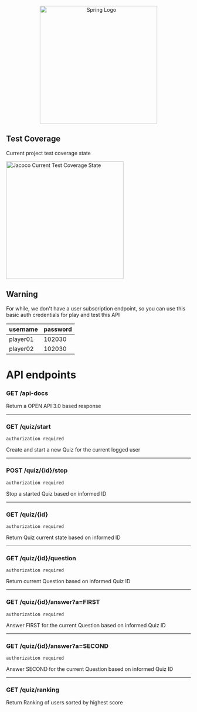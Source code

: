 <p align="center">
  <img src="https://spring.io/images/spring-logo-9146a4d3298760c2e7e49595184e1975.svg" width="320" alt="Spring Logo" />
</p>

## Test Coverage

Current project test coverage state

<img src="https://user-images.githubusercontent.com/15523493/206949822-c98a10fd-774b-4732-ad20-c6d278ea560c.png" width="320" alt="Jacoco Current Test Coverage State" />

## Warning

For while, we don't have a user subscription endpoint, so you can use this basic auth credentials for play and test this API

|     username  |    password     |
| -------------- | -------------- |
|     player01   |    102030      |
|     player02   |    102030      |

# API endpoints

### GET /api-docs 
Return a OPEN API 3.0 based response

___

### GET /quiz/start
`authorization required`

Create and start a new Quiz for the current logged user

___

### POST /quiz/{id}/stop
`authorization required`

Stop a started Quiz based on informed ID

___

### GET /quiz/{id}
`authorization required`

Return Quiz current state based on informed ID

___

### GET /quiz/{id}/question
`authorization required`

Return current Question based on informed Quiz ID

___

### GET /quiz/{id}/answer?a=FIRST
`authorization required`

Answer FIRST for the current Question based on informed Quiz ID

___

### GET /quiz/{id}/answer?a=SECOND
`authorization required`

Answer SECOND for the current Question based on informed Quiz ID

___

### GET /quiz/ranking
Return Ranking of users sorted by highest score

